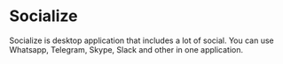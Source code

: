 # Socialize
Socialize is desktop application that includes a lot of social. You can use Whatsapp, Telegram, Skype, Slack and other in one application.
